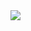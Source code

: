 <!-- # modoo -->
<img src="https://capsule-render.vercel.app/api?type=venom&color=auto&height=150&section=header&text=modoo&fontSize=90" />
